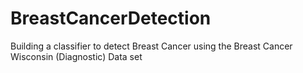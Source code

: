# BreastCancerDetection
Building a classifier to detect Breast Cancer using the Breast Cancer Wisconsin (Diagnostic) Data set
